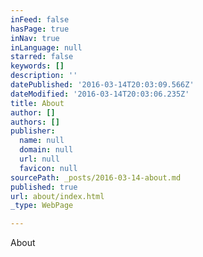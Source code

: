 ```yaml
---
inFeed: false
hasPage: true
inNav: true
inLanguage: null
starred: false
keywords: []
description: ''
datePublished: '2016-03-14T20:03:09.566Z'
dateModified: '2016-03-14T20:03:06.235Z'
title: About
author: []
authors: []
publisher:
  name: null
  domain: null
  url: null
  favicon: null
sourcePath: _posts/2016-03-14-about.md
published: true
url: about/index.html
_type: WebPage

---
```

About